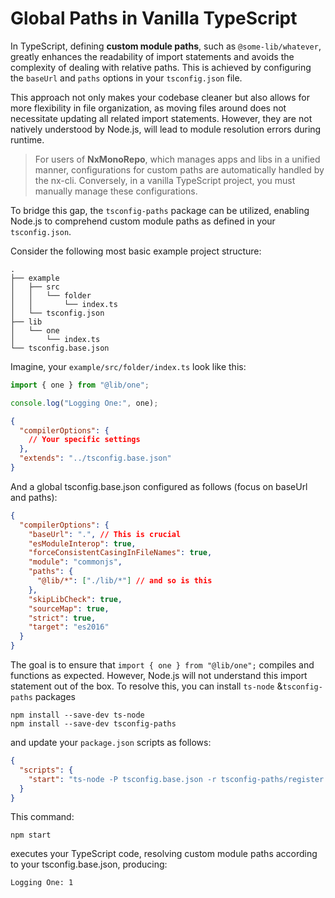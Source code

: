 # Global Paths in Vanilla TypeScript

In TypeScript, defining **custom module paths**, such as `@some-lib/whatever`, greatly enhances the readability of import statements and avoids the complexity of dealing with relative paths. This is achieved by configuring the `baseUrl` and `paths` options in your `tsconfig.json` file.

This approach not only makes your codebase cleaner but also allows for more flexibility in file organization, as moving files around does not necessitate updating all related import statements. However, they are not natively understood by Node.js, will lead to module resolution errors during runtime.

> For users of **NxMonoRepo**, which manages apps and libs in a unified manner, configurations for custom paths are automatically handled by the nx-cli. Conversely, in a vanilla TypeScript project, you must manually manage these configurations.

To bridge this gap, the `tsconfig-paths` package can be utilized, enabling Node.js to comprehend custom module paths as defined in your `tsconfig.json`.

Consider the following most basic example project structure:

```shell
.
├── example
│   ├── src
│   │   └── folder
│   │       └── index.ts
│   └── tsconfig.json
├── lib
│   └── one
│       └── index.ts
└── tsconfig.base.json
```

Imagine, your `example/src/folder/index.ts` look like this:

```typescript
import { one } from "@lib/one";

console.log("Logging One:", one);
```

```json
{
  "compilerOptions": {
    // Your specific settings
  },
  "extends": "../tsconfig.base.json"
}
```

And a global tsconfig.base.json configured as follows (focus on baseUrl and paths):

```json
{
  "compilerOptions": {
    "baseUrl": ".", // This is crucial
    "esModuleInterop": true,
    "forceConsistentCasingInFileNames": true,
    "module": "commonjs",
    "paths": {
      "@lib/*": ["./lib/*"] // and so is this
    },
    "skipLibCheck": true,
    "sourceMap": true,
    "strict": true,
    "target": "es2016"
  }
}
```

The goal is to ensure that `import { one } from "@lib/one";` compiles and functions as expected. However, Node.js will not understand this import statement out of the box. To resolve this, you can install `ts-node`  &`tsconfig-paths` packages

```shell
npm install --save-dev ts-node
npm install --save-dev tsconfig-paths
```

and update your `package.json` scripts as follows:

```json
{
  "scripts": {
    "start": "ts-node -P tsconfig.base.json -r tsconfig-paths/register example/src/folder/index.ts"
  }
}
```

This command:

```shell
npm start
```

executes your TypeScript code, resolving custom module paths according to your tsconfig.base.json, producing:

```shell
Logging One: 1
```
